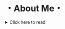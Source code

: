 
# ・About Me・
<details>
  <summary>Click here to read</summary>
  
  
```julia
module main

aboutMe :: struct {
  pronouns :: string[];
  languages :: string[];
  info :: string;
}

main :: func(): void {
  IamNicolle :: aboutMe = {
    pronouns: ["She", "Her"],
    aboutme: ["16y", "She", "México"],
    info: ["The world is yours. ✨"]
  };

  println "Pronouns: ${IamNicolle.pronouns}";
  println "Languages: ${IamNicolle.languages}";
  println "aboutme: ${IamNicolle.info}";
}
```
![](https://komarev.com/ghpvc/?username=ScriptHoney&color=blueviolet)

<h2 align="center">・Social Media・</h2>

| <a href="https://twitter.com/home?lang=es" target="_blank">**Twitter**</a> | <a href="https://discord.com" target="_blank">**Discord**</a> | <a href="https://www.instagram.com/?hl=es-la" target="_blank">**Instagram**</a> |
| :---: | :---: | :---: |
<img align='center' src='https://cdn.discordapp.com/attachments/888297289330864148/889305912588771398/888315951173488640.png' width="100px"  height='100px'> | <img align='center' width="100px" src='https://cdn.discordapp.com/attachments/888297289330864148/889306057715888178/888317007383105566.png' height='100px'>  | <img align='center' src='https://cdn.discordapp.com/attachments/888297289330864148/889306321080426526/888316188529143818.png' width="100px" height='100px'> | <img align='center' src='https://cdn.discordapp.com/attachments/888297289330864148/889306228650565682/888316090126577684.png' width="100px" height='100px'> |
| <a href="https://twitter.com/_Nicolleuwu" target="_blank">`@_Nicolleuwu`</a> | <a href="https://discord.com/users/896611362451619862" target="_blank">`Nicolle#5383`</a> | <a href="https://www.instagram.com/lynicolle_/" target="_blank">`@lynicolle_`</a> | <a href="[[https://twitter.com/_Nicolleuwu](https://twitter.com/_Nicolleuwu)](https://twitter.com/_Nicolleuwu)" target="_blank">`@_Nicolleuwu`</a> | <a href="https://discord.com/users/896611362451619862" target="_blank">`Nicolle.#3577</a> | 

<h2 align="center">・Organization y Server </h2>

| <a href="https://discord.gg/AjCDJbDp" target="_blank">**Organization**</a> | <a href="https://discord.gg/Enwjy8CFRy" target="_blank">**My Server Discord**</a> |
|:---: | :---: |
| <img align='center' src='https://media.discordapp.net/attachments/797720890812137493/810253995980488724/a_b4ce68b2cf31676e5d023118afec7ed1.gif' height='100px'> | <img align='center' src='https://cdn.discordapp.com/emojis/861448824253710367.png?v=1'> |
| <a href="https://discord.gg/AjCDJbDp" target="_blank">`６９ ✦ N E T`</a> | <a href="https://discord.gg/Enwjy8CFRy" target="_blank">`La Virgo Cueva`</a> | 


<h2 align="center">・Pinned Repositories・</h2>
<hr/>
<a href="https://github.com/IamNicolle ">
  <img align="center" src="https://github-readme-stats.vercel.app/api/top-langs/?username=IamNicolle&theme=radical&hide=glsl" />
</a>
<a href="https://github.com/IamNicolle /IamNicolle ">
  <img align="center" src="https://github-readme-stats.vercel.app/api?username=IamNicolle&show_icons=true&line_height=27&count_private=true&&theme=radical" alt="Pranjal's GitHub Stats" />
</a>

<h2 align="center">・Languages and Tools・</h2>

<p align="center">
 <img src="https://cdn.discordapp.com/attachments/842575339111972905/896558560417308702/html.png" alt="Twitter" style="vertical-align:top; margin:4px"><img src="https://cdn.discordapp.com/attachments/842575339111972905/896558579815952404/csharp.png"alt="Twitter" style="vertical-align:top; margin:4px"><img src="https://cdn.discordapp.com/attachments/842575339111972905/896558603895439410/js.png" alt="Twitter" style="vertical-align:top; margin:4px"><img src="https://cdn.discordapp.com/attachments/842575339111972905/896558620760739940/python.png" alt="Twitter" style="vertical-align:top; margin:4px"><img src="https://cdn.discordapp.com/attachments/842575339111972905/896558649449799690/visualstudio_code.png" alt="Twitter" style="vertical-align:top; margin:4px">

